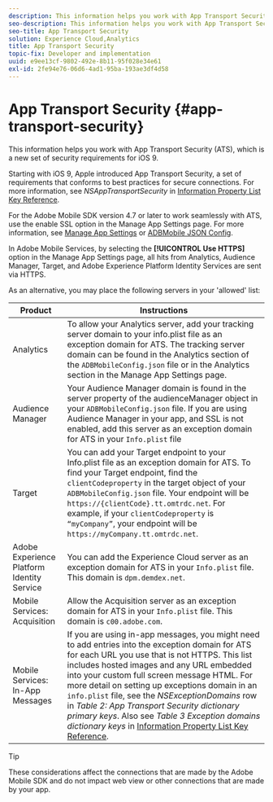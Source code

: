 ```yaml
---
description: This information helps you work with App Transport Security (ATS), which is a new set of security requirements for iOS 9.
seo-description: This information helps you work with App Transport Security (ATS), which is a new set of security requirements for iOS 9.
seo-title: App Transport Security
solution: Experience Cloud,Analytics
title: App Transport Security
topic-fix: Developer and implementation
uuid: e9ee13cf-9802-492e-8b11-95f028e34e61
exl-id: 2fe94e76-06d6-4ad1-95ba-193ae3df4d58
---
```

# App Transport Security {#app-transport-security}

This information helps you work with App Transport Security (ATS), which is a new set of security requirements for iOS 9.

Starting with iOS 9, Apple introduced App Transport Security, a set of requirements that conforms to best practices for secure connections. For more information, see *NSAppTransportSecurity* in [Information Property List Key Reference](https://developer.apple.com/library/prerelease/ios/technotes/App-Transport-Security-Technote/). 

For the Adobe Mobile SDK version 4.7 or later to work seamlessly with ATS, use the enable SSL option in the Manage App Settings page. For more information, see [Manage App Settings](/help/using/c-manage-app-settings/c-manage-app-settings.md) or [ADBMobile JSON Config](/help/ios/configuration/json-config/json-config.md).

In Adobe Mobile Services, by selecting the **[!UICONTROL Use HTTPS]** option in the Manage App Settings page, all hits from Analytics, Audience Manager, Target, and Adobe Experience Platform Identity Services are sent via HTTPS.

As an alternative, you may place the following servers in your 'allowed' list: 

| Product | Instructions |
|--- |--- |
|Analytics|To allow your Analytics server, add your tracking server domain to your info.plist file as an exception domain for ATS.  The tracking server domain can be found in the  Analytics section of the  `ADBMobileConfig.json` file or in the  Analytics section in the Manage App Settings page.|
|Audience Manager|Your  Audience Manager domain is found in the server property of the  audienceManager object in your `ADBMobileConfig.json` file.  If you are using  Audience Manager in your app, and SSL is not enabled, add this server as an exception domain for ATS in your  `Info.plist` file|
|Target|You can add your  Target endpoint to your  Info.plist file as an exception domain for ATS.  To find your  Target endpoint, find the `clientCodeproperty` in the target object of your `ADBMobileConfig.json` file. Your endpoint will be `https://{clientCode}.tt.omtrdc.net`.  For example, if your `clientCodeproperty` is `“myCompany”`, your endpoint will be `https://myCompany.tt.omtrdc.net`.|
|Adobe Experience Platform Identity Service|You can add the  Experience Cloud server as an exception domain for ATS in your  `Info.plist` file. This domain is `dpm.demdex.net`.|
|Mobile Services: Acquisition|Allow the Acquisition server as an exception domain for ATS in your  `Info.plist` file. This domain is `c00.adobe.com`.|
|Mobile Services: In-App Messages|If you are using in-app messages, you might need to add entries into the exception domain for ATS for each URL you use that is not HTTPS. This list includes hosted images and any URL embedded into your custom full screen message HTML.  For more detail on setting up exceptions domain in an `info.plist` file, see the *NSExceptionDomains* row in *Table 2: App Transport Security dictionary primary keys*. Also see *Table 3  Exception domains dictionary keys* in [Information Property List Key Reference](https://developer.apple.com/library/prerelease/ios/technotes/App-Transport-Security-Technote/).|

>[!TIP]
>
>These considerations affect the connections that are made by the Adobe Mobile SDK and do not impact web view or other connections that are made by your app.
